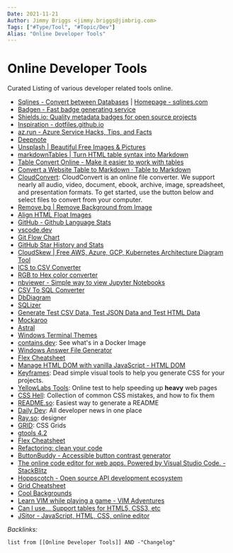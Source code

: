 ```yaml
---
Date: 2021-11-21
Author: Jimmy Briggs <jimmy.briggs@jimbrig.com>
Tags: ["#Type/Tool", "#Topic/Dev"]
Alias: "Online Developer Tools"
---
```


# Online Developer Tools

Curated Listing of various developer related tools online.

- [Sqlines - Convert between Databases](https://www.sqlines.com/online) | [Homepage - sqlines.com](https://sqlines.com)
- [Badgen - Fast badge generating service](https://badgen.net/)
- [Shields.io: Quality metadata badges for open source projects](https://shields.io/)
- [Inspiration - dotfiles.github.io](https://dotfiles.github.io/inspiration/)
- [az.run - Azure Service Hacks, Tips, and Facts](https://www.az.run/)
- [Deepnote](https://deepnote.com/sign-in?redirect_to=/dashboard)
- [Unsplash | Beautiful Free Images & Pictures](https://unsplash.com/)
- [markdownTables | Turn HTML table syntax into Markdown](https://jmalarcon.github.io/markdowntables/)
- [Table Convert Online - Make it easier to work with tables](https://tableconvert.com/)
- [Convert a Website Table to Markdown · Table to Markdown](https://tabletomarkdown.com/convert-website-table-to-markdown/)
- [CloudConvert](https://cloudconvert.com/): CloudConvert is an online file converter. We support nearly all audio, video, document, ebook, archive, image, spreadsheet, and presentation formats. To get started, use the button below and select files to convert from your computer. 
- [Remove.bg | Remove Background from Image](https://www.remove.bg/)
- [Align HTML Float Images](https://www.hostpapa.com/knowledgebase/align-float-images-website/)
- [GitHub - Github Language Stats](https://madnight.github.io/githut/)
- [vscode.dev](https://vscode.dev/)
- [Git Flow Chart](https://app.gfc.io/graph)
- [GitHub Star History and Stats](https://seladb.github.io/StarTrack-js/#/preload?r=Lissy93,dashy)
- [CloudSkew | Free AWS, Azure, GCP, Kubernetes Architecture Diagram Tool](https://www.cloudskew.com/)
- [ICS to CSV Converter](https://www.projectwizards.net/en/support/ics2csv-converter)
- [RGB to Hex color converter](https://www.rapidtables.com/convert/color/rgb-to-hex.html#:~:text=RGB%20to%20Hex%20color%20table%20%20%20,%20%20%2300FF00%20%2012%20more%20rows%20)
- [nbviewer - Simple way to view Jupyter Notebooks](https://nbviewer.org/)
- [CSV To SQL Converter](http://convertcsv.com/csv-to-sql.htm)
- [DbDiagram](https://dbdiagram.io/home?utm_source=dbdocs)
- [SQLizer](https://sqlizer.io/#/)
- [Generate Test CSV Data, Test JSON Data and Test HTML Data](http://convertcsv.com/generate-test-data.htm)
- [Mockaroo]()
- [Astral](https://app.astralapp.com/dashboard)
- [Windows Terminal Themes](https://windowsterminalthemes.dev/)
- [contains.dev](https://contains.dev/): See what's in a Docker Image
- [Windows Answer File Generator](https://www.windowsafg.com/)
- [Flex Cheatsheet](https://yoksel.github.io/flex-cheatsheet/)
- [Manage HTML DOM with vanilla JavaScript - HTML DOM](https://htmldom.dev/)
- [Keyframes](https://keyframes.app/): Dead simple visual tools to help you generate CSS for your projects.
- [YellowLabs Tools](https://yellowlab.tools/): Online test to help speeding up **heavy** web pages
- [CSS Hell](https://csshell.dev/): Collection of common CSS mistakes, and how to fix them
- [README.so](https://readme.so/): Easiest way to generate a README
- [Daily Dev](https://daily.dev/): All developer news in one place
- [Ray.so](https://ray.so/): designer
- [GRID](https://grid.malven.co/): CSS Grids
- [gtools 4.2](http://www.p-nand-q.com/download/gtools/index.html)
- [Flex Cheatsheet](https://yoksel.github.io/flex-cheatsheet/)
- [Refactoring: clean your code](https://refactoring.guru/refactoring)
- [ButtonBuddy - Accessible button contrast generator](https://buttonbuddy.dev/#generator)
- [The online code editor for web apps. Powered by Visual Studio Code. - StackBlitz](https://stackblitz.com/)
- [Hoppscotch - Open source API development ecosystem](https://hoppscotch.io/)
- [Grid Cheatsheet](https://yoksel.github.io/grid-cheatsheet/)
- [Cool Backgrounds](https://coolbackgrounds.io/)
- [Learn VIM while playing a game - VIM Adventures](https://vim-adventures.com/)
- [Can I use... Support tables for HTML5, CSS3, etc](https://caniuse.com/)
- [JSitor - JavaScript, HTML, CSS, online editor](https://jsitor.com/)




*Backlinks:*

```dataview
list from [[Online Developer Tools]] AND -"Changelog"
```